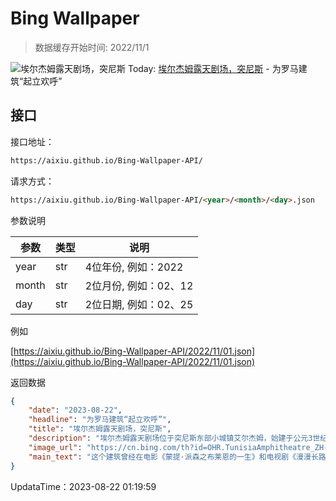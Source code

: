 # Bing Wallpaper

> 数据缓存开始时间: 2022/11/1

![埃尔杰姆露天剧场，突尼斯](https://cn.bing.com/th?id=OHR.TunisiaAmphitheatre_ZH-CN4431856872_1920x1080.webp)
Today: [埃尔杰姆露天剧场，突尼斯](https://cn.bing.com/th?id=OHR.TunisiaAmphitheatre_ZH-CN4431856872_1920x1080.webp) - 为罗马建筑“起立欢呼”

## 接口

接口地址：

```html
https://aixiu.github.io/Bing-Wallpaper-API/
```

请求方式：

```html
https://aixiu.github.io/Bing-Wallpaper-API/<year>/<month>/<day>.json
```

参数说明

| 参数 | 类型 | 说明 |
| - | - | - |
| year | str | 4位年份, 例如：2022 |
| month | str | 2位月份, 例如：02、12 |
| day | str | 2位日期, 例如：02、25 |

例如

[https://aixiu.github.io/Bing-Wallpaper-API/2022/11/01.json](https://aixiu.github.io/Bing-Wallpaper-API/2022/11/01.json)

返回数据

```json
{
    "date": "2023-08-22",
    "headline": "为罗马建筑“起立欢呼”",
    "title": "埃尔杰姆露天剧场，突尼斯",
    "description": "埃尔杰姆露天剧场位于突尼斯东部小城镇艾尔杰姆，始建于公元3世纪的罗马帝国时期，以其令人惊叹的建筑设计闻名。它由巨石砌成，可以容纳35000名观众，至今仍然是世界上最大的露天剧场之一。这座露天剧场自1979年就被列为联合国教科文组织世界遗产地，被认为是世界上保存最完好的罗马建筑之一，在体量和设计上几乎可以和罗马竞技场比肩。",
    "image_url": "https://cn.bing.com/th?id=OHR.TunisiaAmphitheatre_ZH-CN4431856872_1920x1080.webp",
    "main_text": "这个建筑曾经在电影《蒙提·派森之布莱恩的一生》和电视剧《漫漫长路》中出现。"
}
```

UpdataTime：2023-08-22 01:19:59
